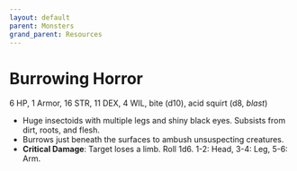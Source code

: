 ```yaml
---
layout: default
parent: Monsters
grand_parent: Resources
---
```


# Burrowing Horror

6 HP, 1 Armor, 16 STR, 11 DEX, 4 WIL, bite (d10), acid squirt (d8, _blast_)

- Huge insectoids with multiple legs and shiny black eyes. Subsists from dirt, roots, and flesh.
- Burrows just beneath the surfaces to ambush unsuspecting creatures.
- **Critical Damage**: Target loses a limb. Roll 1d6. 1-2: Head, 3-4: Leg, 5-6: Arm. 
